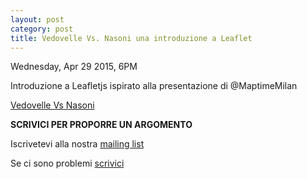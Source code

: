 ```yaml
---
layout: post
category: post
title: Vedovelle Vs. Nasoni una introduzione a Leaflet
---
```


Wednesday, Apr 29 2015, 6PM

Introduzione a Leafletjs ispirato alla presentazione di @MaptimeMilan

[Vedovelle Vs Nasoni](https://maptime.io/roma/resources/intro-leaflet-ITA/index.html)

__SCRIVICI PER PROPORRE UN ARGOMENTO__ <br/>


Iscrivetevi alla nostra [mailing list](https://groups.google.com/forum/#!forum/maptimeroma)

Se ci sono problemi [scrivici](mailto:maptime.roma@gmail.com)
